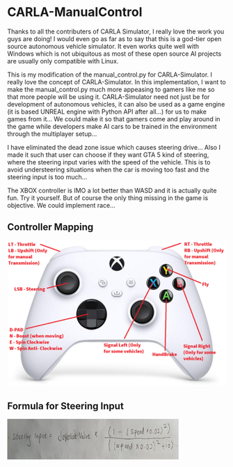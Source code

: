 # CARLA-ManualControl

Thanks to all the contributers of CARLA Simulator, I really love the work you guys are doing! I would even go as far 
as to say that this is a god-tier open source autonomous vehicle simulator. It even works quite well with Windows which
is not ubiquitous as most of these open source AI projects are usually only compatible with Linux. 

This is my modification of the manual_control.py for CARLA-Simulator. I really love the concept of CARLA-Simulator. 
In this implementation, I want to make the manual_control.py much more appeasing to gamers like me so that more 
people will be using it. CARLA-Simulator need not just be for development of autonomous vehicles, it can also be used as
a game engine (it is based UNREAL engine with Python API after all...) for us to make games from it... We could make it so
that gamers come and play around in the game while developers make AI cars to be trained in the environment through the 
multiplayer setup... 

I have eliminated the dead zone issue which causes steering drive... Also I made it such that user can choose if they want
GTA 5 kind of steering, where the steering input varies with the speed of the vehicle. This is to avoid understeering situations
when the car is moving too fast and the steering input is too much...

The XBOX controller is IMO a lot better than WASD and it is actually quite fun. Try it yourself. But of course the only thing 
missing in the game is objective. We could implement race... 

## Controller Mapping
![XBOX Control Mapping](https://github.com/YEOWEIHNGWHYELAB/CARLA-ManualControl/blob/main/Images/XboxKey.png)

## Formula for Steering Input 
![Steering INPUT Formula](https://github.com/YEOWEIHNGWHYELAB/CARLA-ManualControl/blob/main/Images/FormulaForSteeringInput.png)

